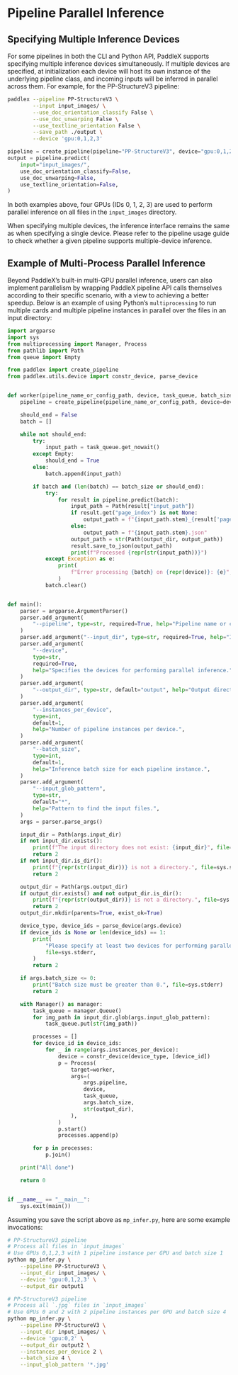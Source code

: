 # Pipeline Parallel Inference

## Specifying Multiple Inference Devices

For some pipelines in both the CLI and Python API, PaddleX supports specifying multiple inference devices simultaneously. If multiple devices are specified, at initialization each device will host its own instance of the underlying pipeline class, and incoming inputs will be inferred in parallel across them. For example, for the PP-StructureV3 pipeline:

```bash
paddlex --pipeline PP-StructureV3 \
        --input input_images/ \
        --use_doc_orientation_classify False \
        --use_doc_unwarping False \
        --use_textline_orientation False \
        --save_path ./output \
        --device 'gpu:0,1,2,3'
```

```python
pipeline = create_pipeline(pipeline="PP-StructureV3", device="gpu:0,1,2,3")
output = pipeline.predict(
    input="input_images/",
    use_doc_orientation_classify=False,
    use_doc_unwarping=False,
    use_textline_orientation=False,
)
```

In both examples above, four GPUs (IDs 0, 1, 2, 3) are used to perform parallel inference on all files in the `input_images` directory.

When specifying multiple devices, the inference interface remains the same as when specifying a single device. Please refer to the pipeline usage guide to check whether a given pipeline supports multiple-device inference.

## Example of Multi-Process Parallel Inference

Beyond PaddleX’s built-in multi-GPU parallel inference, users can also implement parallelism by wrapping PaddleX pipeline API calls themselves according to their specific scenario, with a view to achieving a better speedup. Below is an example of using Python’s `multiprocessing` to run multiple cards and multiple pipeline instances in parallel over the files in an input directory:

```python
import argparse
import sys
from multiprocessing import Manager, Process
from pathlib import Path
from queue import Empty

from paddlex import create_pipeline
from paddlex.utils.device import constr_device, parse_device


def worker(pipeline_name_or_config_path, device, task_queue, batch_size, output_dir):
    pipeline = create_pipeline(pipeline_name_or_config_path, device=device)

    should_end = False
    batch = []

    while not should_end:
        try:
            input_path = task_queue.get_nowait()
        except Empty:
            should_end = True
        else:
            batch.append(input_path)

        if batch and (len(batch) == batch_size or should_end):
            try:
                for result in pipeline.predict(batch):
                    input_path = Path(result["input_path"])
                    if result.get("page_index") is not None:
                        output_path = f"{input_path.stem}_{result['page_index']}.json"
                    else:
                        output_path = f"{input_path.stem}.json"
                    output_path = str(Path(output_dir, output_path))
                    result.save_to_json(output_path)
                    print(f"Processed {repr(str(input_path))}")
            except Exception as e:
                print(
                    f"Error processing {batch} on {repr(device)}: {e}", file=sys.stderr
                )
            batch.clear()


def main():
    parser = argparse.ArgumentParser()
    parser.add_argument(
        "--pipeline", type=str, required=True, help="Pipeline name or config path."
    )
    parser.add_argument("--input_dir", type=str, required=True, help="Input directory.")
    parser.add_argument(
        "--device",
        type=str,
        required=True,
        help="Specifies the devices for performing parallel inference.",
    )
    parser.add_argument(
        "--output_dir", type=str, default="output", help="Output directory."
    )
    parser.add_argument(
        "--instances_per_device",
        type=int,
        default=1,
        help="Number of pipeline instances per device.",
    )
    parser.add_argument(
        "--batch_size",
        type=int,
        default=1,
        help="Inference batch size for each pipeline instance.",
    )
    parser.add_argument(
        "--input_glob_pattern",
        type=str,
        default="*",
        help="Pattern to find the input files.",
    )
    args = parser.parse_args()

    input_dir = Path(args.input_dir)
    if not input_dir.exists():
        print(f"The input directory does not exist: {input_dir}", file=sys.stderr)
        return 2
    if not input_dir.is_dir():
        print(f"{repr(str(input_dir))} is not a directory.", file=sys.stderr)
        return 2

    output_dir = Path(args.output_dir)
    if output_dir.exists() and not output_dir.is_dir():
        print(f"{repr(str(output_dir))} is not a directory.", file=sys.stderr)
        return 2
    output_dir.mkdir(parents=True, exist_ok=True)

    device_type, device_ids = parse_device(args.device)
    if device_ids is None or len(device_ids) == 1:
        print(
            "Please specify at least two devices for performing parallel inference.",
            file=sys.stderr,
        )
        return 2

    if args.batch_size <= 0:
        print("Batch size must be greater than 0.", file=sys.stderr)
        return 2

    with Manager() as manager:
        task_queue = manager.Queue()
        for img_path in input_dir.glob(args.input_glob_pattern):
            task_queue.put(str(img_path))

        processes = []
        for device_id in device_ids:
            for _ in range(args.instances_per_device):
                device = constr_device(device_type, [device_id])
                p = Process(
                    target=worker,
                    args=(
                        args.pipeline,
                        device,
                        task_queue,
                        args.batch_size,
                        str(output_dir),
                    ),
                )
                p.start()
                processes.append(p)

        for p in processes:
            p.join()

    print("All done")

    return 0


if __name__ == "__main__":
    sys.exit(main())
```

Assuming you save the script above as `mp_infer.py`, here are some example invocations:

```bash
# PP-StructureV3 pipeline
# Process all files in `input_images`
# Use GPUs 0,1,2,3 with 1 pipeline instance per GPU and batch size 1
python mp_infer.py \
    --pipeline PP-StructureV3 \
    --input_dir input_images/ \
    --device 'gpu:0,1,2,3' \
    --output_dir output1

# PP-StructureV3 pipeline
# Process all `.jpg` files in `input_images`
# Use GPUs 0 and 2 with 2 pipeline instances per GPU and batch size 4
python mp_infer.py \
    --pipeline PP-StructureV3 \
    --input_dir input_images/ \
    --device 'gpu:0,2' \
    --output_dir output2 \
    --instances_per_device 2 \
    --batch_size 4 \
    --input_glob_pattern '*.jpg'
```
